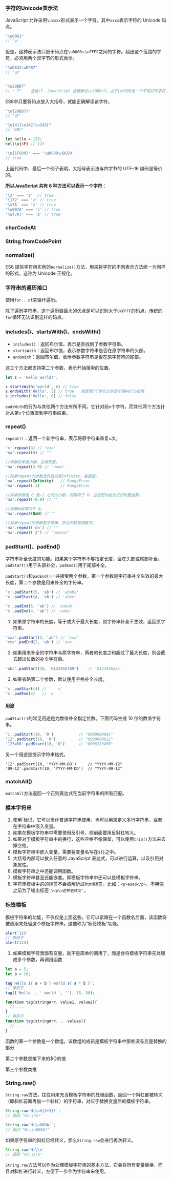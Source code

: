 ### 字符的Unicode表示法

JavaScript 允许采用`\uxxxx`形式表示一个字符，其中`xxxx`表示字符的 Unicode 码点。

```js
"\u0061"
// "a"
```

但是，这种表示法只限于码点在`\u0000`~`\uFFFF`之间的字符。超出这个范围的字符，必须用两个双字节的形式表示。

```js
"\uD842\uDFB7"
// "𠮷"


"\u20BB7"
// " 7"    空格+7  JavaScript 会理解成\u20BB+7。由于\u20BB是一个不可打印字符，所以只会显示一个空格，后面跟着一个7。
```

ES6中只要将码点放入大括号，就能正确解读该字符。

```js
"\u{20BB7}"
// "𠮷"

"\u{41}\u{42}\u{43}"
// "ABC"

let hello = 123;
hell\u{6F} // 123

'\u{1F680}' === '\uD83D\uDE80'
// true
```

上面代码中，最后一个例子表明，大括号表示法与四字节的 UTF-16 编码是等价的。

**所以JavaScript 共有 6 种方法可以表示一个字符**：

```javascript
'\z' === 'z'  // true
'\172' === 'z' // true
'\x7A' === 'z' // true
'\u007A' === 'z' // true
'\u{7A}' === 'z' // true
```



### charCodeAt

### String.fromCodePoint

### normalize()

ES6 提供字符串实例的`normalize()`方法，用来将字符的不同表示方法统一为同样的形式，这称为 Unicode 正规化。



### 字符串的遍历接口

使用`for...of`来循环遍历。

除了遍历字符串，这个遍历器最大的优点是可以识别大于`0xFFFF`的码点，传统的`for`循环无法识别这样的码点。



### includes()、startsWith()、endsWith()

- `includes()`：返回布尔值，表示是否找到了参数字符串。
- `startsWith`：返回布尔值，表示参数字符串是否在原字符串的头部。
- `endsWith`：返回布尔值，表示参数字符串是否在原字符串的尾部。

这三个方法都支持第二个参数，表示开始搜索的位置。

```js
let s = 'Hello world!';

s.startsWith('world', 6) // true
s.endsWith('Hello', 5) // true   就是第5个索引之前是不是Hello结尾
s.includes('Hello', 6) // false
```

`endsWith`的行为与其他两个方法有所不同。它针对前`n`个字符，而其他两个方法针对从第`n`个位置直到字符串结束。



### repeat()

`repeat()`：返回一个新字符串，表示将原字符串重复`n`次。

```js
'x'.repeat(3) // "xxx"
'na'.repeat(0) // ""

//参数如果是小数，会被取整。
'na'.repeat(2.9) // "nana"

//如果repeat的参数是负数或者Infinity，会报错。
'na'.repeat(Infinity)	// RangeError
'na'.repeat(-1)			// RangeError

//如果参数是 0 到-1 之间的小数，则等同于 0，这是因为会先进行取整运算。
'na'.repeat(-0.9) // ""

//参数NaN等同于 0。
'na'.repeat(NaN) // ""

//如果repeat的参数是字符串，则会先转换成数字。
'na'.repeat('na') // ""
'na'.repeat('3') // "nanana"
```



### padStart()、padEnd()

字符串补全长度的功能。如果某个字符串不够指定长度，会在头部或尾部补全。`padStart()`用于头部补全，`padEnd()`用于尾部补全。

`padStart()`和`padEnd()`一共接受两个参数，第一个参数是字符串补全生效的最大长度，第二个参数是用来补全的字符串。

```js
'x'.padStart(5, 'ab') // 'ababx'
'x'.padStart(4, 'ab') // 'abax'

'x'.padEnd(5, 'ab') // 'xabab'
'x'.padEnd(4, 'ab') // 'xaba'
```

1. 如果原字符串的长度，等于或大于最大长度，则字符串补全不生效，返回原字符串。

```js
'xxx'.padStart(2, 'ab') // 'xxx'
'xxx'.padEnd(2, 'ab') // 'xxx'
```

2. 如果用来补全的字符串与原字符串，两者的长度之和超过了最大长度，则会截去超出位数的补全字符串。

```js
'abc'.padStart(10, '0123456789')	// '0123456abc'
```

3. 如果省略第二个参数，默认使用空格补全长度。

```js
'x'.padStart(4) // '   x'
'x'.padEnd(4) 	// 'x   '
```

#### 用途

`padStart()`的常见用途是为数值补全指定位数。下面代码生成 10 位的数值字符串。

```js
'1'.padStart(10, '0') 			// "0000000001"
'12'.padStart(10, '0') 			// "0000000012"
'123456'.padStart(10, '0') 		// "0000123456"
```

另一个用途是提示字符串格式。

```j&#39;s
'12'.padStart(10, 'YYYY-MM-DD') 	// "YYYY-MM-12"
'09-12'.padStart(10, 'YYYY-MM-DD') 	// "YYYY-09-12"
```



### matchAll()

`matchAll`方法返回一个正则表达式在当前字符串的所有匹配。



### 模本字符串

1. 使用`标识，它可以当作普通字符串使用，也可以用来定义多行字符串，或者在字符串中嵌入变量。
2. 如果在模板字符串中需要使用反引号，则前面要用反斜杠转义。
3. 如果对于模板字符串中的换行，这些空格不像保留，可以使用`trim()`方法来去掉空格。
4. 模板字符串中嵌入变量，需要将变量名写在`${}`之中。
5. 大括号内部可以放入任意的 JavaScript 表达式，可以进行运算，以及引用对象属性。
6. 模板字符串之中还能调用函数。
7. 模板字符串甚至还能嵌套。即模板字符串中还可以是模板字符串。
8. 字符串模板中的的标签不会被解析成html标签，比如：`<p>asad</p>`，不用像之前为了输出标签`'\<p\>这样去转义'`。



### 标签模板

模板字符串的功能，不仅仅是上面这些。它可以紧跟在一个函数名后面，该函数将被调用来处理这个模板字符串。这被称为“标签模板”功能。

```js
alert`123`
// 等同于
alert(123)
```

1. 如果模板字符里面有变量，就不是简单的调用了，而是会将模板字符串先处理成多个参数，再调用函数

```js
let a = 5;
let b = 10;

tag`Hello ${ a + b } world ${ a * b }`;
// 等同于
tag(['Hello ', ' world ', ''], 15, 50);

function tag(stringArr, value1, value2){
  // ...
}
// 等同于
function tag(stringArr, ...values){
  // ...
}
```

函数的第一个参数是一个数组，该数组的成员是模板字符串中那些没有变量替换的部分

第二个参数是接下来的${}的值

第三个参数类推



### String.raw()

`String.raw`方法，往往用来充当模板字符串的处理函数，返回一个斜杠都被转义（即斜杠前面再加一个斜杠）的字符串，对应于替换变量后的模板字符串。

```javascript
String.raw`Hi\n${2+3}!`;
// 返回 "Hi\\n5!"

String.raw`Hi\u000A!`;
// 返回 "Hi\\u000A!"
```

如果原字符串的斜杠已经转义，那么`String.raw`会进行再次转义。

```javascript
String.raw`Hi\\n`
// 返回 "Hi\\\\n"
```

`String.raw`方法可以作为处理模板字符串的基本方法，它会将所有变量替换，而且对斜杠进行转义，方便下一步作为字符串来使用。


